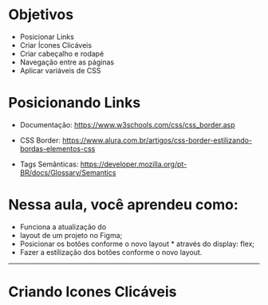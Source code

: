 # Objetivos
* Posicionar Links
* Criar Ícones Clicáveis
* Criar cabeçalho e rodapé
* Navegação entre as páginas
* Aplicar variáveis de CSS

# Posicionando Links

* Documentação: https://www.w3schools.com/css/css_border.asp

* CSS Border: https://www.alura.com.br/artigos/css-border-estilizando-bordas-elementos-css

* Tags Semânticas: https://developer.mozilla.org/pt-BR/docs/Glossary/Semantics

# Nessa aula, você aprendeu como:
* Funciona a atualização do 
* layout de um projeto no Figma;
* Posicionar os botões conforme o novo layout * através do display: flex;
* Fazer a estilização dos botões conforme o novo layout.

---------------------------------------------------

# Criando Icones Clicáveis


